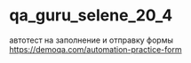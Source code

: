 # qa_guru_selene_20_4
автотест на заполнение и отправку формы https://demoqa.com/automation-practice-form